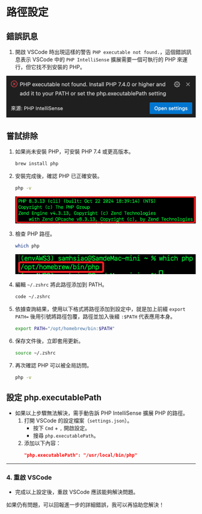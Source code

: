 # 路徑設定

## 錯誤訊息

1. 開啟 VSCode 時出現這樣的警告 `PHP executable not found.`，這個錯誤訊息表示 VSCode 中的 `PHP IntelliSense` 擴展需要一個可執行的 PHP 來運行，但它找不到安裝的 PHP。

![](images/img_01.png)

## 嘗試排除

1. 如果尚未安裝 PHP，可安裝 PHP 7.4 或更高版本。

    ```bash
    brew install php
    ```

2. 安裝完成後，確認 PHP 已正確安裝。

    ```bash
    php -v
    ```

    ![](images/img_02.png)

3. 檢查 PHP 路徑。

    ```bash
    which php
    ```

    ![](images/img_03.png)

4. 編輯 `~/.zshrc` 將此路徑添加到 PATH。

    ```bash
    code ~/.zshrc
    ```

5. 依據查詢結果，使用以下格式將路徑添加到設定中，就是加上前綴 `export PATH=` 後用引號將路徑包覆，路徑並加入後綴 `:$PATH` 代表應用本身。

    ```bash
    export PATH="/opt/homebrew/bin:$PATH"
    ```

6. 保存文件後，立即套用更新。

    ```bash
    source ~/.zshrc
    ```

7. 再次確認 PHP 可以被全局訪問。

    ```bash
    php -v
    ```

## 設定 php.executablePath
- 如果以上步驟無法解決，需手動告訴 PHP IntelliSense 擴展 PHP 的路徑。
  1. 打開 VSCode 的設定檔案（`settings.json`）。
     - 按下 `Cmd` + `,` 開啟設定。
     - 搜尋 `php.executablePath`。
  2. 添加以下內容：
     ```json
     "php.executablePath": "/usr/local/bin/php"
     ```

---

### 4. 重啟 VSCode
- 完成以上設定後，重啟 VSCode 應該能夠解決問題。

如果仍有問題，可以回報進一步的詳細錯誤，我可以再協助您解決！